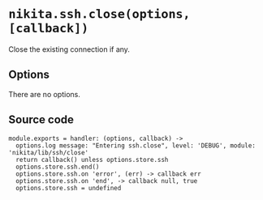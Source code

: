 
# `nikita.ssh.close(options, [callback])`

Close the existing connection if any.

## Options

There are no options.

## Source code

    module.exports = handler: (options, callback) ->
      options.log message: "Entering ssh.close", level: 'DEBUG', module: 'nikita/lib/ssh/close'
      return callback() unless options.store.ssh
      options.store.ssh.end()
      options.store.ssh.on 'error', (err) -> callback err
      options.store.ssh.on 'end', -> callback null, true
      options.store.ssh = undefined
